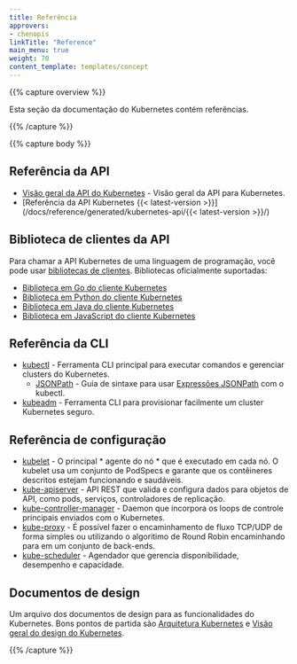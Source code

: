 ```yaml
---
title: Referência
approvers:
- chenopis
linkTitle: "Reference"
main_menu: true
weight: 70
content_template: templates/concept
---
```


{{% capture overview %}}

Esta seção da documentação do Kubernetes contém referências.

{{% /capture %}}

{{% capture body %}}

## Referência da API

* [Visão geral da API do Kubernetes](/docs/reference/using-api/api-overview/) - Visão geral da API para Kubernetes.
* [Referência da API Kubernetes {{< latest-version >}}](/docs/reference/generated/kubernetes-api/{{< latest-version >}}/)

## Biblioteca de clientes da API

Para chamar a API Kubernetes de uma linguagem de programação, você pode usar
[bibliotecas de clientes](/docs/reference/using-api/client-libraries/). Bibliotecas oficialmente suportadas:

- [Biblioteca em Go do cliente Kubernetes](https://github.com/kubernetes/client-go/)
- [Biblioteca em Python do cliente Kubernetes](https://github.com/kubernetes-client/python)
- [Biblioteca em Java do cliente Kubernetes](https://github.com/kubernetes-client/java)
- [Biblioteca em JavaScript do cliente Kubernetes ](https://github.com/kubernetes-client/javascript)

## Referência da CLI

* [kubectl](/docs/reference/kubectl/overview/) - Ferramenta CLI principal para executar comandos e gerenciar clusters do Kubernetes.
    * [JSONPath](/docs/reference/kubectl/jsonpath/) - Guia de sintaxe para usar [Expressões JSONPath](http://goessner.net/articles/JsonPath/) com o kubectl.
* [kubeadm](/docs/reference/setup-tools/kubeadm/kubeadm/) - Ferramenta CLI para provisionar facilmente um cluster Kubernetes seguro.

## Referência de configuração

* [kubelet](/docs/reference/command-line-tools-reference/kubelet/) - O principal * agente do nó * que é executado em cada nó. O kubelet usa um conjunto de PodSpecs e garante que os contêineres descritos estejam funcionando e saudáveis.
* [kube-apiserver](/docs/reference/command-line-tools-reference/kube-apiserver/) - API REST que valida e configura dados para objetos de API, como pods, serviços, controladores de replicação.
* [kube-controller-manager](/docs/reference/command-line-tools-reference/kube-controller-manager/) - Daemon que incorpora os loops de controle principais enviados com o Kubernetes.
* [kube-proxy](/docs/reference/command-line-tools-reference/kube-proxy/) - É possível fazer o encaminhamento de fluxo TCP/UDP  de forma simples ou utilizando o algoritimo de Round Robin encaminhando para em um conjunto de back-ends.
* [kube-scheduler](/docs/reference/command-line-tools-reference/kube-scheduler/) - Agendador que gerencia disponibilidade, desempenho e capacidade.

## Documentos de design

Um arquivo dos documentos de design para as funcionalidades do Kubernetes. Bons pontos de partida são [Arquitetura Kubernetes](https://git.k8s.io/community/contributors/design-proposals/architecture/architecture.md) e [Visão geral do design do Kubernetes](https://git.k8s.io/community/contributors/design-proposals).

{{% /capture %}}
